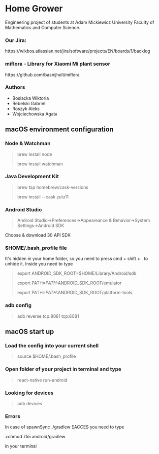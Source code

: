 # Home Grower

<p>Engineering project of students at Adam Mickiewicz University Faculty of Mathematics and Computer Science.</p>

### Our Jira: 
<p>https://wikbos.atlassian.net/jira/software/projects/EN/boards/1/backlog</p>

### miflora - Library for Xiaomi Mi plant sensor
<p>https://github.com/basnijholt/miflora</p>

### Authors
- Bosiacka Wiktoria
- Rebelski Gabriel
- Roszyk Aleks
- Wojciechowska Agata

## macOS environment configuration

### Node & Watchman
>brew install node
>
>brew install watchman

### Java Development Kit
>brew tap homebrew/cask-versions
>
>brew install --cask zulu11

### Android Studio
>Android Studio->Preferences->Appeareance & Behavior->System Settings->Android SDK

Choose & download 30 API SDK

### $HOME/.bash_profile file
It's hidden in your home folder, so you need to press cmd + shift + . to unhide it. Inside you need to type
>export ANDROID_SDK_ROOT=$HOME/Library/Android/sdk
>
>export PATH=$PATH:$ANDROID_SDK_ROOT/emulator
>
>export PATH=$PATH:$ANDROID_SDK_ROOT/platform-tools

### adb config
>adb reverse tcp:8081 tcp:8081


## macOS start up

### Load the config into your current shell
>source $HOME/.bash_profile

### Open folder of your project in terminal and type
>react-native run-android

### Looking for devices
>adb devices

### Errors
<p>In case of spawnSync ./gradlew EACCES you need to type</p>
>chmod 755 android/gradlew 
<p>in your terminal</p>


